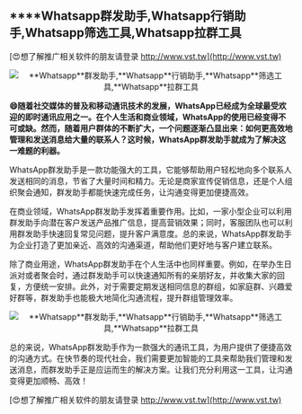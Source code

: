 ## ****Whatsapp**群发助手,**Whatsapp**行销助手,**Whatsapp**筛选工具,**Whatsapp**拉群工具**

[😍想了解推广相关软件的朋友请登录 http://www.vst.tw](http://www.vst.tw)

 <center><img src="https://vst.tw/MP4/tuiguang/png/5.png" alt="**Whatsapp**群发助手,**Whatsapp**行销助手,**Whatsapp**筛选工具,**Whatsapp**拉群工具"></center>

**😄随着社交媒体的普及和移动通讯技术的发展，WhatsApp已经成为全球最受欢迎的即时通讯应用之一。在个人生活和商业领域，WhatsApp的使用已经变得不可或缺。然而，随着用户群体的不断扩大，一个问题逐渐凸显出来：如何更高效地管理和发送消息给大量的联系人？这时候，WhatsApp群发助手就成为了解决这一难题的利器。**

WhatsApp群发助手是一款功能强大的工具，它能够帮助用户轻松地向多个联系人发送相同的消息，节省了大量时间和精力。无论是商家宣传促销信息，还是个人组织聚会通知，群发助手都能快速完成任务，让沟通变得更加便捷高效。

在商业领域，WhatsApp群发助手发挥着重要作用。比如，一家小型企业可以利用群发助手向潜在客户发送产品推广信息，提高营销效果；同时，客服团队也可以利用群发助手快速回复常见问题，提升客户满意度。总的来说，WhatsApp群发助手为企业打造了更加亲近、高效的沟通渠道，帮助他们更好地与客户建立联系。

除了商业用途，WhatsApp群发助手在个人生活中也同样重要。例如，在举办生日派对或者聚会时，通过群发助手可以快速通知所有的亲朋好友，并收集大家的回复，方便统一安排。此外，对于需要定期发送相同信息的群组，如家庭群、兴趣爱好群等，群发助手也能极大地简化沟通流程，提升群组管理效率。

 <center><img src="https://vst.tw/MP4/tuiguang/png/1.png" alt="**Whatsapp**群发助手,**Whatsapp**行销助手,**Whatsapp**筛选工具,**Whatsapp**拉群工具"></center>

总的来说，WhatsApp群发助手作为一款强大的通讯工具，为用户提供了便捷高效的沟通方式。在快节奏的现代社会，我们需要更加智能的工具来帮助我们管理和发送消息，而群发助手正是应运而生的解决方案。让我们充分利用这一工具，让沟通变得更加顺畅、高效！

[😍想了解推广相关软件的朋友请登录 http://www.vst.tw](http://www.vst.tw)



